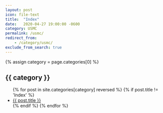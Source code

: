 ```yaml
---
layout: post
icon: file-text
title:  "Index"
date:   2020-04-27 19:00:00 -0600
category: USMC
permalink: /usmc/
redirect_from:
    - /category/usmc/
exclude_from_search: true
---
```


{% assign category = page.categories[0] %}

## {{ category }}

<ul>
    {% for post in site.categories[category] reversed %}
        {% if post.title != 'Index' %}
        <li><a href='{{ post.url }}'>{{ post.title }}</a></li>
        {% endif %}
    {% endfor %}
</ul>
